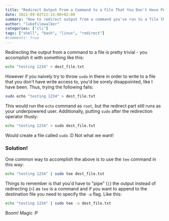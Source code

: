 ```yaml
---
title: "Redirect Output From a Command to a File That You Don't Have Permission to Write to"
date: 2022-09-02T22:15:00+02:00
summary: "How to redirect output from a command you've run to a file that you don't have permission to write to i.e. to a destination that you need to use `sudo` on."
author: "lukefilewalker"
categories: ["cli"]
tags: ["shell", "bash", "linux", "redirect"]
#comments: true
---
```


Redirecting the output from a command to a file is pretty trivial - you accomplish it with something like this:

```bash
echo "testing 1234" > dest_file.txt
```

However if you naively try to throw `sudo` in there in order to write to a file that you don't have write access to, you'd be sorely disappointed, like I have been. Thus, trying the following fails:

```bash
sudo echo "testing 1234" > dest_file.txt
```

This would run the `echo` command as `root`, but the redirect part still runs as your underpowered user. Additionally, putting `sudo` after the redirection operator thusly:

```bash
echo "testing 1234" > sudo dest_file.txt
```

Would create a file called `sudo` :D Not what we want!

### Solution!

One common way to accomplish the above is to use the `tee` command in this way:

```bash
echo "testing 1234" | sudo tee dest_file.txt
```

Things to remember is that you'd have to "pipe" (`|`) the output instead of redirecting (`>`) as `tee` is a command and if you want to append to the destination file you need to specify the `-a` flag. Like this:

```bash
echo "testing 1234" | sudo tee -a dest_file.txt
```

Boom! Magic :P

